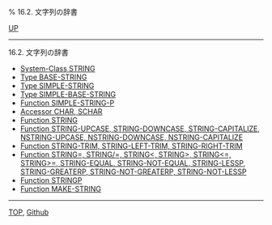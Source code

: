 % 16.2. 文字列の辞書

[UP](16.html)  

---

16.2. 文字列の辞書

- [System-Class STRING](16.2.string-system-class.html)
- [Type BASE-STRING](16.2.base-string.html)
- [Type SIMPLE-STRING](16.2.simple-string.html)
- [Type SIMPLE-BASE-STRING](16.2.simple-base-string.html)
- [Function SIMPLE-STRING-P](16.2.simple-string-p.html)
- [Accessor CHAR, SCHAR](16.2.char-accessor.html)
- [Function STRING](16.2.string-function.html)
- [Function STRING-UPCASE, STRING-DOWNCASE, STRING-CAPITALIZE, NSTRING-UPCASE, NSTRING-DOWNCASE, NSTRING-CAPITALIZE](16.2.string-case.html)
- [Function STRING-TRIM, STRING-LEFT-TRIM, STRING-RIGHT-TRIM](16.2.string-trim.html)
- [Function STRING=, STRING/=, STRING<, STRING>, STRING<=, STRING>=, STRING-EQUAL, STRING-NOT-EQUAL, STRING-LESSP, STRING-GREATERP, STRING-NOT-GREATERP, STRING-NOT-LESSP](16.2.string-equal.html)
- [Function STRINGP](16.2.stringp.html)
- [Function MAKE-STRING](16.2.make-string.html)

---
[TOP](index.html),  [Github](https://github.com/nptcl/npt-japanese)

